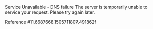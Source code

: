 Service Unavailable - DNS failure The server is temporarily unable to service your request. Please try again later.

Reference #11.6687668.1505711807.491862f